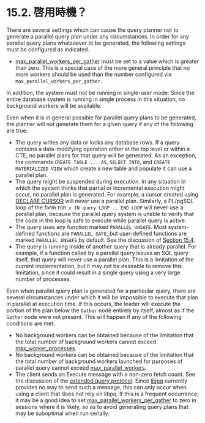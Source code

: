 # 15.2. 啓用時機？

There are several settings which can cause the query planner not to generate a parallel query plan under any circumstances. In order for any parallel query plans whatsoever to be generated, the following settings must be configured as indicated.

* [max\_parallel\_workers\_per\_gather](https://www.postgresql.org/docs/13/runtime-config-resource.html#GUC-MAX-PARALLEL-WORKERS-PER-GATHER) must be set to a value which is greater than zero. This is a special case of the more general principle that no more workers should be used than the number configured via `max_parallel_workers_per_gather`.

In addition, the system must not be running in single-user mode. Since the entire database system is running in single process in this situation, no background workers will be available.

Even when it is in general possible for parallel query plans to be generated, the planner will not generate them for a given query if any of the following are true:

* The query writes any data or locks any database rows. If a query contains a data-modifying operation either at the top level or within a CTE, no parallel plans for that query will be generated. As an exception, the commands `CREATE TABLE ... AS`, `SELECT INTO`, and `CREATE MATERIALIZED VIEW` which create a new table and populate it can use a parallel plan.
* The query might be suspended during execution. In any situation in which the system thinks that partial or incremental execution might occur, no parallel plan is generated. For example, a cursor created using [DECLARE CURSOR](https://www.postgresql.org/docs/13/sql-declare.html) will never use a parallel plan. Similarly, a PL/pgSQL loop of the form `FOR x IN query LOOP .. END LOOP` will never use a parallel plan, because the parallel query system is unable to verify that the code in the loop is safe to execute while parallel query is active.
* The query uses any function marked `PARALLEL UNSAFE`. Most system-defined functions are `PARALLEL SAFE`, but user-defined functions are marked `PARALLEL UNSAFE` by default. See the discussion of [Section 15.4](https://www.postgresql.org/docs/13/parallel-safety.html).
* The query is running inside of another query that is already parallel. For example, if a function called by a parallel query issues an SQL query itself, that query will never use a parallel plan. This is a limitation of the current implementation, but it may not be desirable to remove this limitation, since it could result in a single query using a very large number of processes.

Even when parallel query plan is generated for a particular query, there are several circumstances under which it will be impossible to execute that plan in parallel at execution time. If this occurs, the leader will execute the portion of the plan below the `Gather` node entirely by itself, almost as if the `Gather` node were not present. This will happen if any of the following conditions are met:

* No background workers can be obtained because of the limitation that the total number of background workers cannot exceed [max\_worker\_processes](https://www.postgresql.org/docs/13/runtime-config-resource.html#GUC-MAX-WORKER-PROCESSES).
* No background workers can be obtained because of the limitation that the total number of background workers launched for purposes of parallel query cannot exceed [max\_parallel\_workers](https://www.postgresql.org/docs/13/runtime-config-resource.html#GUC-MAX-PARALLEL-WORKERS).
* The client sends an Execute message with a non-zero fetch count. See the discussion of the [extended query protocol](https://www.postgresql.org/docs/13/protocol-flow.html#PROTOCOL-FLOW-EXT-QUERY). Since [libpq](https://www.postgresql.org/docs/13/libpq.html) currently provides no way to send such a message, this can only occur when using a client that does not rely on libpq. If this is a frequent occurrence, it may be a good idea to set [max\_parallel\_workers\_per\_gather](https://www.postgresql.org/docs/13/runtime-config-resource.html#GUC-MAX-PARALLEL-WORKERS-PER-GATHER) to zero in sessions where it is likely, so as to avoid generating query plans that may be suboptimal when run serially.
